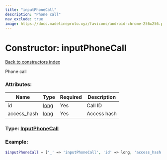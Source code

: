```yaml
---
title: "inputPhoneCall"
description: "Phone call"
nav_exclude: true
image: https://docs.madelineproto.xyz/favicons/android-chrome-256x256.png
---
```

# Constructor: inputPhoneCall  
[Back to constructors index](/API_docs/constructors/index.html)



Phone call

### Attributes:

| Name     |    Type       | Required | Description |
|----------|---------------|----------|-------------|
|id|[long](/API_docs/types/long.html) | Yes|Call ID|
|access\_hash|[long](/API_docs/types/long.html) | Yes|Access hash|



### Type: [InputPhoneCall](/API_docs/types/InputPhoneCall.html)


### Example:

```php
$inputPhoneCall = ['_' => 'inputPhoneCall', 'id' => long, 'access_hash' => long];
```  
